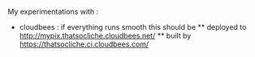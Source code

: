 My experimentations with :

* cloudbees : if everything runs smooth this should be 
** deployed to http://mypix.thatsocliche.cloudbees.net/
** built by https://thatsocliche.ci.cloudbees.com/


